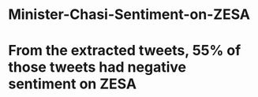 # Minister-Chasi-Sentiment-on-ZESA 
# From the extracted tweets, 55% of those tweets had negative sentiment on ZESA
